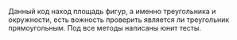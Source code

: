 Данный код наход площадь фигур, а именно треугольника и окружности, есть вожность проверить является ли треугольник прямоугольным. Под все методы написаны юнит тесты.
